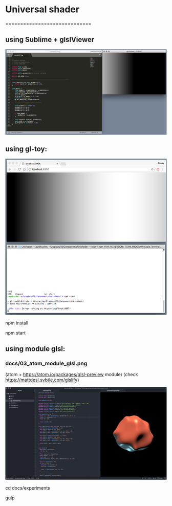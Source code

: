 
# Universal shader
=============================

## using Sublime + glslViewer


![image](https://raw.githubusercontent.com/alexeyroudenko/unishader/master/docs/01_glslViewer.png)

## using gl-toy:

![image](https://raw.githubusercontent.com/alexeyroudenko/unishader/master/docs/02_www.png)


npm install

npm start

## using module glsl:
### docs/03_atom_module_glsl.png 

(atom + https://atom.io/packages/glsl-preview module)
(check https://mattdesl.svbtle.com/glslify)

![image](https://raw.githubusercontent.com/alexeyroudenko/unishader/master/docs/03_atom_module_glsl.png)

cd docs/experiments

gulp
